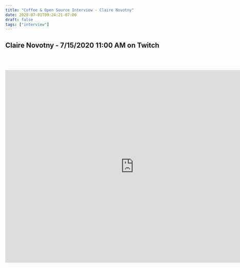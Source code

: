 ```yaml
---
title: "Coffee & Open Source Interview - Claire Novotny"
date: 2020-07-01T09:24:21-07:00
draft: false
tags: ["interview"]
---
```


## Claire Novotny - <span class="formatdate">7/15/2020 11:00 AM</span> on Twitch

<br /><br />

<center>
<iframe width="800" height="600" src="https://www.youtube.com/embed/3NI2HxbhFUw" frameborder="0" allow="accelerometer; autoplay; clipboard-write; encrypted-media; gyroscope; picture-in-picture" allowfullscreen></iframe>
</center>